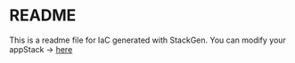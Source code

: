 # README
This is a readme file for IaC generated with StackGen.
You can modify your appStack -> [here](http://main.dev.stackgen.com/appstacks/a8763e9a-9b3d-48bc-951b-8cdd901bd2fc)
